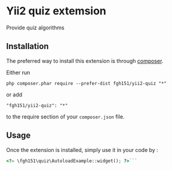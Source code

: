 Yii2 quiz extemsion
===================
Provide quiz algorithms

Installation
------------

The preferred way to install this extension is through [composer](https://getcomposer.org/download/).

Either run

```
php composer.phar require --prefer-dist fgh151/yii2-quiz "*"
```

or add

```
"fgh151/yii2-quiz": "*"
```

to the require section of your `composer.json` file.


Usage
-----

Once the extension is installed, simply use it in your code by  :

```php
<?= \fgh151\quiz\AutoloadExample::widget(); ?>```
